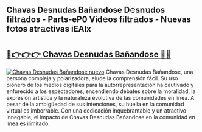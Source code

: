 ## Chavas Desnudas Bañandose D𝚎sn𝚞dos filtr𝚊dos - Parts-eP0 Vid𝚎os filtr𝚊dos - N𝚞evas f𝚘tos atr𝚊ctivas iEAIx

# <h2><a href="http://mb1wf5.tromn.icu/?c=Chavas+Desnudas+Ba%c3%b1andose">🔗👉👉👉 Chavas Desnudas Bañandose 🔗🔗</a></h2>

[![Chavas Desnudas Bañandose nuevo](https://i.imgur.com/pEAQMta.gif)](http://mb1wf5.tromn.icu/?c=Chavas+Desnudas+Ba%c3%b1andose)
Chavas Desnudas Bañandose, una persona compleja y polarizadora, elude la comprensión fácil. Su uso pionero de los medios digitales para la autorrepresentación ha cautivado y enfurecido a los espectadores, encendiendo debates sobre la moralidad, la expresión artística y la naturaleza evolutiva de las comunidades en línea. A pesar de la ambigüedad de sus intenciones, su huella en la comunidad virtual es imborrable. Con una dedicación inquebrantable y un atractivo innegable, el impacto de Chavas Desnudas Bañandose en la comunidad en línea es ilimitado.
